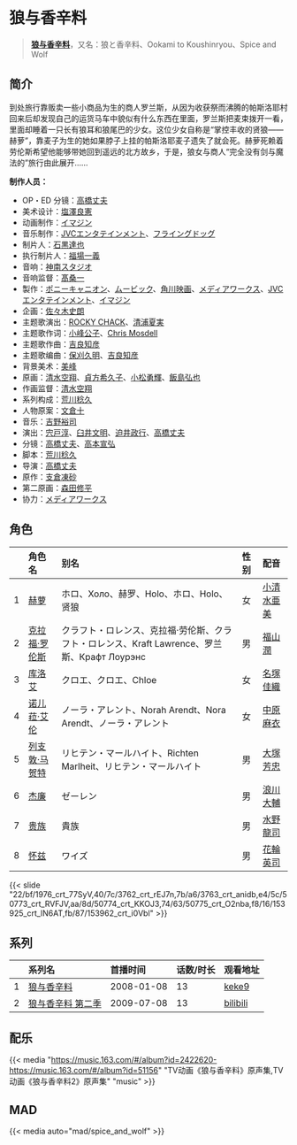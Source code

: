 # 狼与香辛料


> <u>**[狼与香辛料](https://bgm.tv/subject/282)**</u>，又名：狼と香辛料、Ookami to Koushinryou、Spice and Wolf

## 简介

到处旅行靠贩卖一些小商品为生的商人罗兰斯，从因为收获祭而沸腾的帕斯洛耶村回来后却发现自己的运货马车中貌似有什么东西在里面，罗兰斯把麦束拨开一看，里面却睡着一只长有狼耳和狼尾巴的少女。这位少女自称是“掌控丰收的贤狼——赫萝”，靠麦子为生的她如果脖子上挂的帕斯洛耶麦子遗失了就会死。赫萝死赖着劳伦斯希望他能够带她回到遥远的北方故乡，于是，狼女与商人“完全没有剑与魔法的”旅行由此展开……

**制作人员：**
- OP・ED 分镜：[高橋丈夫](https://bgm.tv/person/1611)
- 美术设计：[塩澤良憲](https://bgm.tv/person/17517)
- 动画制作：[イマジン](https://bgm.tv/person/1610)
- 音乐制作：[JVCエンタテインメント](https://bgm.tv/person/3450)、[フライングドッグ](https://bgm.tv/person/3440)
- 制片人：[石黒達也](https://bgm.tv/person/49513)
- 执行制片人：[福場一義](https://bgm.tv/person/3595)
- 音响：[神南スタジオ](https://bgm.tv/person/6110)
- 音响监督：[髙桑一](https://bgm.tv/person/87)
- 製作：[ポニーキャニオン](https://bgm.tv/person/64)、[ムービック](https://bgm.tv/person/310)、[角川映画](https://bgm.tv/person/11505)、[メディアワークス](https://bgm.tv/person/619)、[JVCエンタテインメント](https://bgm.tv/person/3450)、[イマジン](https://bgm.tv/person/1610)
- 企画：[佐々木史朗](https://bgm.tv/person/79)
- 主题歌演出：[ROCKY CHACK](https://bgm.tv/person/13535)、[清浦夏実](https://bgm.tv/person/8558)
- 主题歌作词：[小峰公子](https://bgm.tv/person/15039)、[Chris Mosdell](https://bgm.tv/person/29046)
- 主题歌作曲：[吉良知彦](https://bgm.tv/person/11127)
- 主题歌编曲：[保刈久明](https://bgm.tv/person/745)、[吉良知彦](https://bgm.tv/person/11127)
- 背景美术：[美峰](https://bgm.tv/person/27305)
- 原画：[清水空翔](https://bgm.tv/person/11712)、[貞方希久子](https://bgm.tv/person/3623)、[小松勇輝](https://bgm.tv/person/12517)、[飯島弘也](https://bgm.tv/person/828)
- 作画监督：[清水空翔](https://bgm.tv/person/11712)
- 系列构成：[荒川稔久](https://bgm.tv/person/74)
- 人物原案：[文倉十](https://bgm.tv/person/3660)
- 音乐：[吉野裕司](https://bgm.tv/person/910)
- 演出：[宍戸淳](https://bgm.tv/person/2887)、[臼井文明](https://bgm.tv/person/23357)、[迫井政行](https://bgm.tv/person/3107)、[高橋丈夫](https://bgm.tv/person/1611)
- 分镜：[高橋丈夫](https://bgm.tv/person/1611)、[高本宣弘](https://bgm.tv/person/451)
- 脚本：[荒川稔久](https://bgm.tv/person/74)
- 导演：[高橋丈夫](https://bgm.tv/person/1611)
- 原作：[支倉凍砂](https://bgm.tv/person/3488)
- 第二原画：[森田修平](https://bgm.tv/person/2471)
- 协力：[メディアワークス](https://bgm.tv/person/619)

## 角色

|     |   角色名   |   别名  | 性别 |  配音  |
|:--- |:------  |:----      |:---  |:--   |
| 1 | [赫萝](https://bgm.tv/character/1976) | ホロ、Холо、赫罗、Holo、ホロ、Holo、贤狼 | 女 | [小清水亜美](https://bgm.tv/person/4474) |
| 2 | [克拉福·罗伦斯](https://bgm.tv/character/3762) | クラフト・ロレンス、克拉福·劳伦斯、クラフト・ロレンス、Kraft Lawrence、罗兰斯、Крафт Лоурэнс | 男 | [福山潤](https://bgm.tv/person/3818) |
| 3 | [库洛艾](https://bgm.tv/character/3763) | クロエ、クロエ、Chloe | 女 | [名塚佳織](https://bgm.tv/person/3922) |
| 4 | [诺儿菈·艾伦](https://bgm.tv/character/50773) | ノーラ・アレント、Norah Arendt、Nora Arendt、ノーラ・アレント | 女 | [中原麻衣](https://bgm.tv/person/4145) |
| 5 | [列支敦·马贺特](https://bgm.tv/character/50774) | リヒテン・マールハイト、Richten Marlheit、リヒテン・マールハイト | 男 | [大塚芳忠](https://bgm.tv/person/3879) |
| 6 | [杰廉](https://bgm.tv/character/50775) | ゼーレン | 男 | [浪川大輔](https://bgm.tv/person/4254) |
| 7 | [贵族](https://bgm.tv/character/153925) | 貴族 | 男 | [水野龍司](https://bgm.tv/person/46864) |
| 8 | [怀兹](https://bgm.tv/character/153962) | ワイズ | 男 | [花輪英司](https://bgm.tv/person/4354) |

{{< slide "22/bf/1976_crt_77SyV,40/7c/3762_crt_rEJ7n,7b/a6/3763_crt_anidb,e4/5c/50773_crt_RVFJV,aa/8d/50774_crt_KKOJ3,74/63/50775_crt_O2nba,f8/16/153925_crt_lN6AT,fb/87/153962_crt_i0Vbl" >}}

## 系列

|     | 系列名       | 首播时间       | 话数/时长 | 观看地址                                                      |
| :-- | :-------- | :--------- | :---- | :-------------------------------------------------------- |
| 1   |[狼与香辛料](https://bgm.tv/subject/282)| 2008-01-08 | 13    | [keke9](https://www.keke9.app/play/28345-4-249741.html)   |
| 2   |[狼与香辛料 第二季](https://bgm.tv/subject/1512)| 2009-07-08 | 13    | [bilibili](https://www.bilibili.com/bangumi/play/ep34818) |

## 配乐

{{< media "https://music.163.com/#/album?id=2422620-https://music.163.com/#/album?id=51156"
"TV动画《狼与香辛料》原声集,TV动画《狼与香辛料2》原声集"
"music" >}}

## MAD

{{< media  auto="mad/spice_and_wolf"  >}}
